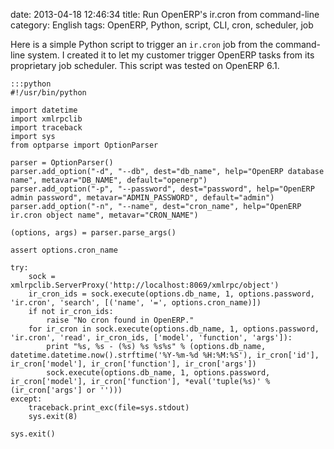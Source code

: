 date: 2013-04-18 12:46:34
title: Run OpenERP's ir.cron from command-line
category: English
tags: OpenERP, Python, script, CLI, cron, scheduler, job

Here is a simple Python script to trigger an `ir.cron` job from the command-line system. I created it to let my customer trigger OpenERP tasks from its proprietary job scheduler. This script was tested on OpenERP 6.1.

    :::python
    #!/usr/bin/python

    import datetime
    import xmlrpclib
    import traceback
    import sys
    from optparse import OptionParser

    parser = OptionParser()
    parser.add_option("-d", "--db", dest="db_name", help="OpenERP database name", metavar="DB_NAME", default="openerp")
    parser.add_option("-p", "--password", dest="password", help="OpenERP admin password", metavar="ADMIN_PASSWORD", default="admin")
    parser.add_option("-n", "--name", dest="cron_name", help="OpenERP ir.cron object name", metavar="CRON_NAME")

    (options, args) = parser.parse_args()

    assert options.cron_name

    try:
        sock = xmlrpclib.ServerProxy('http://localhost:8069/xmlrpc/object')
        ir_cron_ids = sock.execute(options.db_name, 1, options.password, 'ir.cron', 'search', [('name', '=', options.cron_name)])
        if not ir_cron_ids:
            raise "No cron found in OpenERP."
        for ir_cron in sock.execute(options.db_name, 1, options.password, 'ir.cron', 'read', ir_cron_ids, ['model', 'function', 'args']):
            print "%s, %s - (%s) %s %s%s" % (options.db_name, datetime.datetime.now().strftime('%Y-%m-%d %H:%M:%S'), ir_cron['id'], ir_cron['model'], ir_cron['function'], ir_cron['args'])
            sock.execute(options.db_name, 1, options.password, ir_cron['model'], ir_cron['function'], *eval('tuple(%s)' % (ir_cron['args'] or '')))
    except:
        traceback.print_exc(file=sys.stdout)
        sys.exit(8)

    sys.exit()


